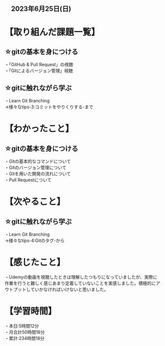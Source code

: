## 　2023年6月25日(日)
# 【取り組んだ課題一覧】
## ☆gitの基本を身につける
・「GitHub & Pull Request」の視聴<br>
・「Gitによるバージョン管理」視聴<br>
## ☆gitに触れながら学ぶ
・Learn Git Branching<br>
→様々なtips-3:コミットをやりくりする-まで<br>
# 【わかったこと】
## ☆gitの基本を身につける
・Gitの基本的なコマンドについて<br>
・Gitのバージョン管理について<br>
・Gitを用いた開発の流れについて<br>
・Pull Requestについて<br>
# 【次やること】
## ☆gitに触れながら学ぶ
・Learn Git Branching<br>
→様々なtips-4:Gitのタグ-から<br>
# 【感じたこと】
・Udemyの動画を視聴したときは理解したつもりになっていましたが、実際に作業を行うと難しく感じあまり定着していないことを実感しました。積極的にアウトプットしていかなければいけないと思いました。
# 【学習時間】
・本日:5時間12分<br>
・月合計50時間18分<br>
・累計:234時間18分
